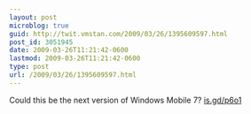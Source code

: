 ```yaml
---
layout: post
microblog: true
guid: http://twit.vmstan.com/2009/03/26/1395609597.html
post_id: 3051945
date: 2009-03-26T11:21:42-0600
lastmod: 2009-03-26T11:21:42-0600
type: post
url: /2009/03/26/1395609597.html
---
```

Could this be the next version of Windows Mobile 7?  [is.gd/p6o1](http://is.gd/p6o1)
